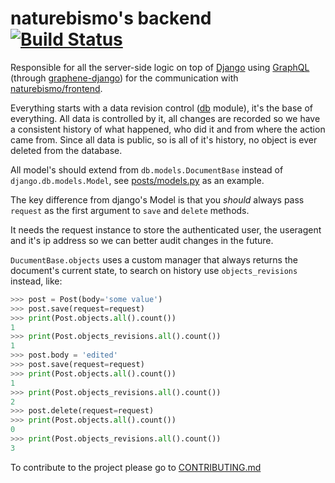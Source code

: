 # naturebismo's backend [![Build Status](https://travis-ci.org/naturebismo/backend.svg?branch=master)](https://travis-ci.org/naturebismo/backend)

Responsible for all the server-side logic on top of [Django](https://github.com/django/django) using [GraphQL](https://github.com/facebook/graphql) (through [graphene-django](https://github.com/graphql-python/graphene)) for the communication with [naturebismo/frontend](https://github.com/naturebismo/frontend).

Everything starts with a data revision control ([db](https://github.com/naturebismo/backend/tree/master/db) module), it's the base of everything. All data is controlled by it, all changes are recorded so we have a consistent history of what happened, who did it and from where the action came from. Since all data is public, so is all of it's history, no object is ever deleted from the database.

All model's should extend from `db.models.DocumentBase` instead of `django.db.models.Model`, see [posts/models.py](https://github.com/naturebismo/backend/tree/master/db/models.py) as an example.

The key difference from django's Model is that you *should* always pass `request` as the first argument to `save` and `delete` methods.

It needs the request instance to store the authenticated user, the useragent and it's ip address so we can better audit changes in the future.

`DucumentBase.objects` uses a custom manager that always returns the document's current state, to search on history use `objects_revisions` instead, like:

```python
>>> post = Post(body='some value')
>>> post.save(request=request)
>>> print(Post.objects.all().count())
1
>>> print(Post.objects_revisions.all().count())
1
>>> post.body = 'edited'
>>> post.save(request=request)
>>> print(Post.objects.all().count())
1
>>> print(Post.objects_revisions.all().count())
2
>>> post.delete(request=request)
>>> print(Post.objects.all().count())
0
>>> print(Post.objects_revisions.all().count())
3
```

To contribute to the project please go to [CONTRIBUTING.md](https://github.com/naturebismo/frontend/blob/master/CONTRIBUTING.md)
